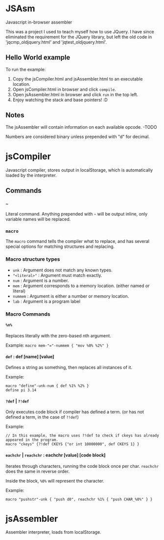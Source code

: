 # JSAsm
Javascript in-browser assembler

This was a project I used to teach myself how to use JQuery. I have since eliminated the requirement for the JQuery library, but left the old code in 'jqcmp_oldjquery.html' and 'jqtest_oldjquery.html'. 

## Hello World example
To run the example:
1. Copy the jsCompiler.html and jsAssembler.html to an executable location.
1. Open jsCompiler.html in browser and click `compile`.
1. Open jsAssembler.html in browser and click `run` in the top left.
1. Enjoy watching the stack and base pointers! :D

## Notes

The jsAssembler will contain information on each available opcode. -TODO

Numbers are considered binary unless prepended with "d" for decimal.

# jsCompiler
Javascript compiler, stores output in localStorage, which is automatically loaded by the interpreter.

## Commands

### `~`
Literal command.
Anything prepended with `~` will be output inline, only variable names will be replaced.

### `macro`
The `macro` command tells the compiler what to replace, and has several special options for matching structures and replacing.

### Macro structure types
* `unk` : Argument does not match any known types.
* `"<literal>"` : Argument must match exactly.
* `num` : Argument is a number.
* `mem` : Argument corresponds to a memory location. (either named or literal)
* `nummem` : Argument is either a number or memory location.
* `lab` : Argument is a program label

### Macro Commands

#### `%n%`
Replaces literally with the zero-based nth argument.

Example: `macro mem-"="-nummem { "mov %0% %2%" }`

#### `def` : def [name] [value]
Defines a string as something, then replaces all instances of it.

Example: 
```
macro "define"-unk-num { def %1% %2% }
define pi 3.14
```

#### `?def` | `?!def`
Only executes code block if compiler has defined a term. (or has not defined a term, in the case of `?!def`)

Example:
```
// In this example, the macro uses ?!def to check if ckeys has already appeared in the program.
macro "ckeys" {?!def CKEYS {"or int 10000000", def CKEYS 1} }
```

#### `eachchr` | `reachchr` : eachchr [value] [code block]
Iterates through characters, running the code block once per char.
`reachchr` does the same in reverse order.

Inside the block, `%0%` will represent the character.

Example:
```
macro "pushstr"-unk { "push d0", reachchr %1% { "push CHAR_%0%" } }
```


# jsAssembler
Assembler interpreter, loads from localStorage.